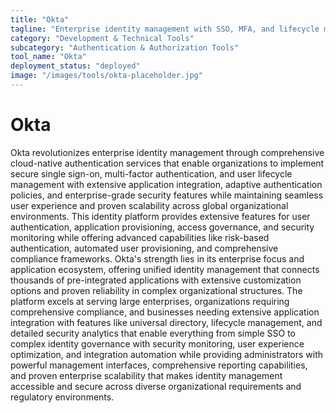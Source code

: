 ```yaml
---
title: "Okta"
tagline: "Enterprise identity management with SSO, MFA, and lifecycle management"
category: "Development & Technical Tools"
subcategory: "Authentication & Authorization Tools"
tool_name: "Okta"
deployment_status: "deployed"
image: "/images/tools/okta-placeholder.jpg"
---
```


# Okta

Okta revolutionizes enterprise identity management through comprehensive cloud-native authentication services that enable organizations to implement secure single sign-on, multi-factor authentication, and user lifecycle management with extensive application integration, adaptive authentication policies, and enterprise-grade security features while maintaining seamless user experience and proven scalability across global organizational environments. This identity platform provides extensive features for user authentication, application provisioning, access governance, and security monitoring while offering advanced capabilities like risk-based authentication, automated user provisioning, and comprehensive compliance frameworks. Okta's strength lies in its enterprise focus and application ecosystem, offering unified identity management that connects thousands of pre-integrated applications with extensive customization options and proven reliability in complex organizational structures. The platform excels at serving large enterprises, organizations requiring comprehensive compliance, and businesses needing extensive application integration with features like universal directory, lifecycle management, and detailed security analytics that enable everything from simple SSO to complex identity governance with security monitoring, user experience optimization, and integration automation while providing administrators with powerful management interfaces, comprehensive reporting capabilities, and proven enterprise scalability that makes identity management accessible and secure across diverse organizational requirements and regulatory environments.